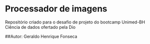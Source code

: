 # Processador de imagens
Repositório criado para o desafio de projeto do bootcamp Unimed-BH Ciência de dados ofertado pela Dio

##Autor:
Geraldo Henrique Fonseca
